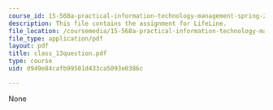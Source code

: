 ```yaml
---
course_id: 15-568a-practical-information-technology-management-spring-2005
description: This file contains the assignment for LifeLine.
file_location: /coursemedia/15-568a-practical-information-technology-management-spring-2005/d949e84cafb99501d433ca5093e0386c_class_13question.pdf
file_type: application/pdf
layout: pdf
title: class_13question.pdf
type: course
uid: d949e84cafb99501d433ca5093e0386c

---
```

None